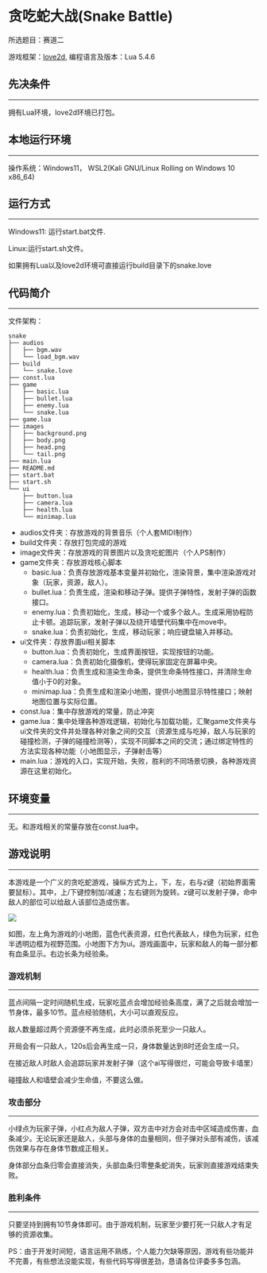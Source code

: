# 贪吃蛇大战(Snake Battle)

所选题目：赛道二

游戏框架：[love2d](https://www.love2d.org/wiki/Main_Page), 编程语言及版本：Lua 5.4.6

##  先决条件

------

拥有Lua环境，love2d环境已打包。

## 本地运行环境

------

操作系统：Windows11， WSL2(Kali GNU/Linux Rolling on Windows 10 x86_64)

## 运行方式

------

Windows11: 运行start.bat文件.

Linux:运行start.sh文件。

如果拥有Lua以及love2d环境可直接运行build目录下的snake.love

## 代码简介

------

文件架构：

```
snake
├── audios
│   ├── bgm.wav
│   └── load_bgm.wav
├── build
│   └── snake.love
├── const.lua
├── game
│   ├── basic.lua
│   ├── bullet.lua
│   ├── enemy.lua
│   └── snake.lua
├── game.lua
├── images
│   ├── background.png
│   ├── body.png
│   ├── head.png
│   └── tail.png
├── main.lua
├── README.md
├── start.bat
├── start.sh
└── ui
    ├── button.lua
    ├── camera.lua
    ├── health.lua
    └── minimap.lua
```

- audios文件夹：存放游戏的背景音乐（个人套MIDI制作）
- build文件夹：存放打包完成的游戏
- image文件夹：存放游戏的背景图片以及贪吃蛇图片（个人PS制作）
- game文件夹：存放游戏核心脚本
  - basic.lua：负责存放游戏基本变量并初始化，渲染背景，集中渲染游戏对象（玩家，资源，敌人）。
  - bullet.lua：负责生成，渲染和移动子弹。提供子弹特性，发射子弹的函数接口。
  - enemy.lua：负责初始化，生成，移动一个或多个敌人。生成采用协程防止卡顿。追踪玩家，发射子弹以及绕开墙壁代码集中在move中。
  - snake.lua：负责初始化，生成，移动玩家；响应键盘输入并移动。
- ui文件夹：存放界面ui相关脚本
  - button.lua：负责初始化，生成界面按钮，实现按钮的功能。
  - camera.lua：负责初始化摄像机，使得玩家固定在屏幕中央。
  - health.lua：负责生成和渲染生命条，提供生命条特性接口，并清除生命值小于0的对象。
  - minimap.lua：负责生成和渲染小地图，提供小地图显示特性接口；映射地图位置与实际位置。
- const.lua：集中存放游戏的常量，防止冲突
- game.lua：集中处理各种游戏逻辑，初始化与加载功能，汇聚game文件夹与ui文件夹的文件并处理各种对象之间的交互（资源生成与吃掉，敌人与玩家的碰撞检测，子弹的碰撞检测等），实现不同脚本之间的交流；通过绑定特性的方法实现各种功能（小地图显示，子弹射击等）
- main.lua：游戏的入口，实现开始，失败，胜利的不同场景切换，各种游戏资源在这里初始化。

## 环境变量

------

无。和游戏相关的常量存放在const.lua中。

## 游戏说明

------

本游戏是一个广义的贪吃蛇游戏，操纵方式为上，下，左，右与z键（初始界面需要鼠标）。其中，上/下键控制加/减速；左右键则为旋转。z键可以发射子弹，命中敌人的部位可以给敌人该部位造成伤害。

![](E:\Linux\lua-codes\snake\md-images\image.png)

如图，左上角为游戏的小地图，蓝色代表资源，红色代表敌人，绿色为玩家，红色半透明边框为视野范围。小地图下方为ui。游戏画面中，玩家和敌人的每一部分都有血条显示。右边长条为经验条。

### 游戏机制

------

蓝点间隔一定时间随机生成，玩家吃蓝点会增加经验条高度，满了之后就会增加一节身体，最多10节。蓝点经验随机，大小可以直观反应。

敌人数量超过两个资源便不再生成，此时必须杀死至少一只敌人。

开局会有一只敌人，120s后会再生成一只，身体数量达到8时还会生成一只。

在接近敌人时敌人会追踪玩家并发射子弹（这个ai写得很烂，可能会导致卡墙里）

碰撞敌人和墙壁会减少生命值，不要这么做。

### 攻击部分

------

小绿点为玩家子弹，小红点为敌人子弹，双方击中对方会对击中区域造成伤害，血条减少。无论玩家还是敌人，头部与身体的血量相同，但子弹对头部有减伤，该减伤效果与存在身体节数成正相关。

身体部分血条归零会直接消失，头部血条归零整条蛇消失，玩家则直接游戏结束失败。

### 胜利条件

------

只要坚持到拥有10节身体即可。由于游戏机制，玩家至少要打死一只敌人才有足够的资源收集。

PS：由于开发时间短，语言运用不熟练，个人能力欠缺等原因，游戏有些功能并不完善，有些想法没能实现，有些代码写得很差劲，恳请各位评委多多包涵。